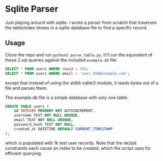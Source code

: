 # Sqlite Parser

Just playing around with sqlite. I wrote a parser from scratch that traverses
the table/index btrees in a sqlite database file to find a specific record.

## Usage

Clone the repo and run `python3 parse_table.py`. It'll run the equivalent of these 2 sql queries against the included `example.db` file:
```sql
SELECT * FROM users WHERE rowid = 450;
SELECT * FROM users WHERE email = 'user_450@example.com';
```

except that instead of using the stdlib sqlite3 module, it reads bytes out of a file and parses them.

The example.db file is a simple database with only one table:
```sql
CREATE TABLE users (
    id INTEGER PRIMARY KEY AUTOINCREMENT,
    username TEXT NOT NULL UNIQUE,
    email TEXT NOT NULL UNIQUE,
    password_hash TEXT NOT NULL,
    created_at DATETIME DEFAULT CURRENT_TIMESTAMP
);
```
which is populated with 1k test user records. Note that the `UNIQUE` constraints each cause an index to be created, which
the script uses for efficient querying.
